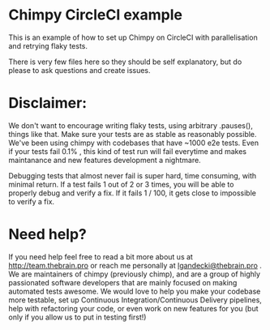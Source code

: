 # Chimpy CircleCI example
This is an example of how to set up Chimpy on CircleCI with parallelisation and retrying flaky tests.

There is very few files here so they should be self explanatory, but do please to ask questions and create issues.

# Disclaimer:

We don't want to encourage writing flaky tests, using arbitrary .pauses(), things like that.
Make sure your tests are as stable as reasonably possible.
We've been using chimpy with codebases that have ~1000 e2e tests. 
Even if your tests fail 0.1% , this kind of test run will fail everytime and makes maintanance and new features development a nightmare.

Debugging tests that almost never fail is super hard, time consuming, with minimal return.
If a test fails 1 out of 2 or 3 times, you will be able to properly debug and verify a fix. 
If it fails 1 / 100, it gets close to impossible to verify a fix.

# Need help?

If you need help feel free to read a bit more about us at http://team.thebrain.pro or reach me personally at lgandecki@thebrain.pro .
We are maintainers of chimpy (previously chimp), and are a group of highly passionated software developers that are mainly focused on making automated tests awesome.
We would love to help you make your codebase more testable, set up Continuous Integration/Continuous Delivery pipelines, help with refactoring your code, or even work on new features for you (but only if you allow us to put in testing first!)
